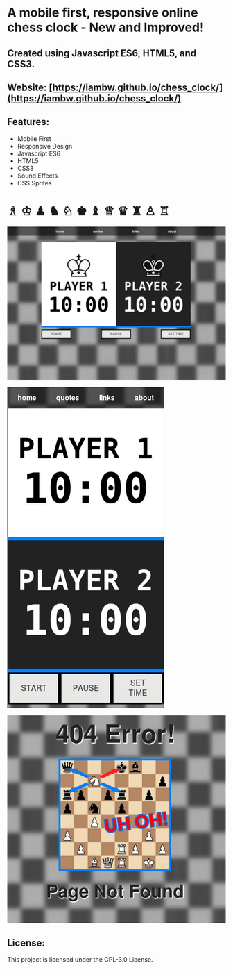 # A mobile first, responsive online chess clock - New and Improved!


## Created using Javascript ES6, HTML5, and CSS3. ##


## Website: [https://iambw.github.io/chess_clock/](https://iambw.github.io/chess_clock/)

## Features:
 * Mobile First
 * Responsive Design
 * Javascript ES6
 * HTML5
 * CSS3
 * Sound Effects
 * CSS Sprites

 # &#9815; &#9812; &#9823; &#9822; &#9816; &#9818; &#9821; &#9813; &#9819; &#9820; &#9817; &#9814;


![chess clock screenshot 1](src/images/screenshot1.jpg)

![chess clock screenshot 2](src/images/screenshot2.jpg)

![chess clock screenshot 3](src/images/screenshot3.jpg)


## License: ##

This project is licensed under the GPL-3.0 License.
